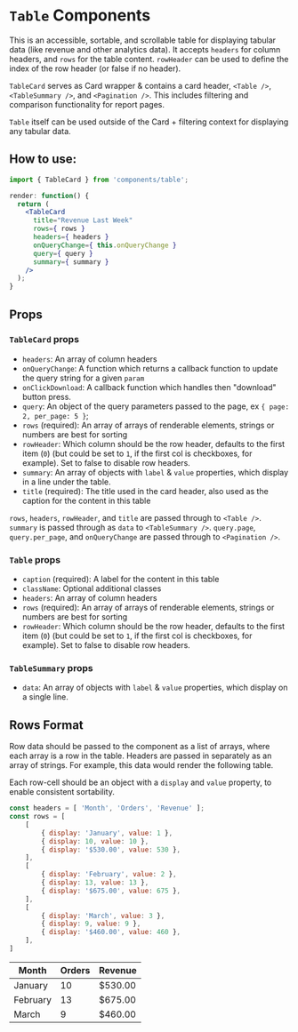 `Table` Components
==================

This is an accessible, sortable, and scrollable table for displaying tabular data (like revenue and other analytics data). It accepts `headers` for column headers, and `rows` for the table content. `rowHeader` can be used to define the index of the row header (or false if no header).

`TableCard` serves as Card wrapper & contains a card header, `<Table />`, `<TableSummary />`, and `<Pagination />`. This includes filtering and comparison functionality for report pages.

`Table` itself can be used outside of the Card + filtering context for displaying any tabular data.

## How to use:

```jsx
import { TableCard } from 'components/table';

render: function() {
  return (
    <TableCard
      title="Revenue Last Week"
      rows={ rows }
      headers={ headers }
      onQueryChange={ this.onQueryChange }
      query={ query }
      summary={ summary }
    />
  );
}
```

## Props

### `TableCard` props

* `headers`: An array of column headers
* `onQueryChange`: A function which returns a callback function to update the query string for a given `param`
* `onClickDownload`: A callback function which handles then "download" button press.
* `query`: An object of the query parameters passed to the page, ex `{ page: 2, per_page: 5 }`;
* `rows` (required): An array of arrays of renderable elements, strings or numbers are best for sorting
* `rowHeader`: Which column should be the row header, defaults to the first item (`0`) (but could be set to `1`, if the first col is checkboxes, for example). Set to false to disable row headers.
* `summary`: An array of objects with `label` & `value` properties, which display in a line under the table.
* `title` (required): The title used in the card header, also used as the caption for the content in this table


`rows`, `headers`, `rowHeader`, and `title` are passed through to `<Table />`. `summary` is passed through as `data` to `<TableSummary />`. `query.page`, `query.per_page`, and `onQueryChange` are passed through to `<Pagination />`.

### `Table` props

* `caption` (required): A label for the content in this table
* `className`: Optional additional classes
* `headers`: An array of column headers
* `rows` (required): An array of arrays of renderable elements, strings or numbers are best for sorting
* `rowHeader`: Which column should be the row header, defaults to the first item (`0`) (but could be set to `1`, if the first col is checkboxes, for example). Set to false to disable row headers.

### `TableSummary` props

* `data`: An array of objects with `label` & `value` properties, which display on a single line.

## Rows Format

Row data should be passed to the component as a list of arrays, where each array is a row in the table. Headers are passed in separately as an array of strings. For example, this data would render the following table.

Each row-cell should be an object with a `display` and `value` property, to enable consistent sortability.

```js
const headers = [ 'Month', 'Orders', 'Revenue' ];
const rows = [
	[
		{ display: 'January', value: 1 },
		{ display: 10, value: 10 },
		{ display: '$530.00', value: 530 },
	],
	[
		{ display: 'February', value: 2 },
		{ display: 13, value: 13 },
		{ display: '$675.00', value: 675 },
	],
	[
		{ display: 'March', value: 3 },
		{ display: 9, value: 9 },
		{ display: '$460.00', value: 460 },
	],
]
```

|   Month  | Orders | Revenue |
| ---------|--------|---------|
| January  |     10 | $530.00 |
| February |     13 | $675.00 |
| March    |      9 | $460.00 |

